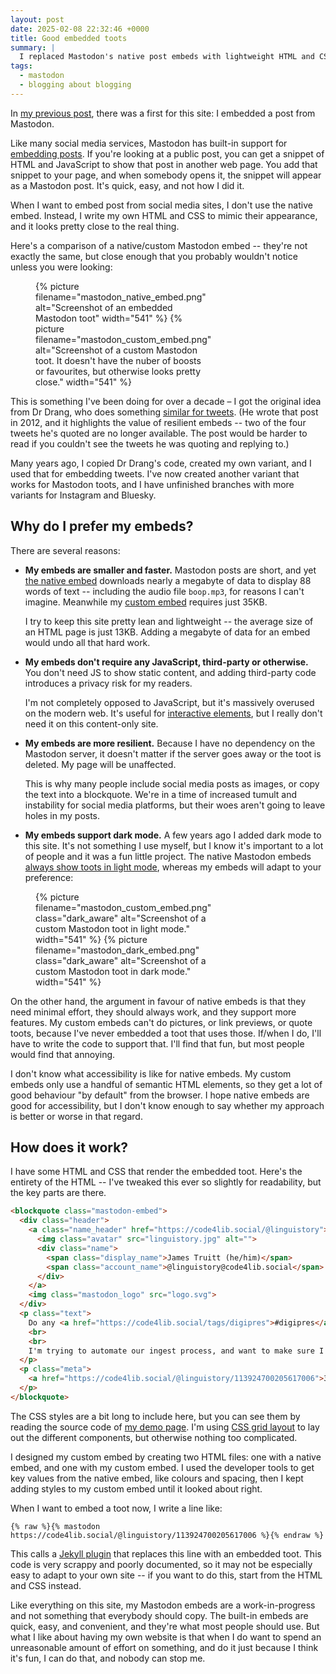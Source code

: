 ```yaml
---
layout: post
date: 2025-02-08 22:32:46 +0000
title: Good embedded toots
summary: |
  I replaced Mastodon's native post embeds with lightweight HTML and CSS snippets that are faster to load, more resilient to outages, and support dark mode -- and I had fun doing it.
tags:
  - mastodon
  - blogging about blogging
---
```

In [my previous post][bagit], there was a first for this site: I embedded a post from Mastodon.

Like many social media services, Mastodon has built-in support for [embedding posts][native].
If you're looking at a public post, you can get a snippet of HTML and JavaScript to show that post in another web page.
You add that snippet to your page, and when somebody opens it, the snippet will appear as a Mastodon post.
It's quick, easy, and not how I did it.

When I want to embed post from social media sites, I don't use the native embed.
Instead, I write my own HTML and CSS to mimic their appearance, and it looks pretty close to the real thing.

Here's a comparison of a native/custom Mastodon embed -- they're not exactly the same, but close enough that you probably wouldn't notice unless you were looking:

<figure class="comparison">
  {%
    picture
    filename="mastodon_native_embed.png"
    alt="Screenshot of an embedded Mastodon toot"
    width="541"
  %}
  {%
    picture
    filename="mastodon_custom_embed.png"
    alt="Screenshot of a custom Mastodon toot. It doesn't have the nuber of boosts or favourites, but otherwise looks pretty close."
    width="541"
  %}
</figure>

<style>
  .comparison {
    display: grid;
    grid-template-columns: repeat(2, 1fr);
    grid-gap: 1em;
  }

  @media screen and (max-width: 500px) {
    .comparison {
      grid-template-columns: 1fr;
    }
  }
</style>

This is something I've been doing for over a decade – I got the original idea from Dr Drang, who does something [similar for tweets][good_tweets].
(He wrote that post in 2012, and it highlights the value of resilient embeds -- two of the four tweets he's quoted are no longer available.
The post would be harder to read if you couldn't see the tweets he was quoting and replying to.)

Many years ago, I copied Dr Drang's code, created my own variant, and I used that for embedding tweets.
I've now created another variant that works for Mastodon toots, and I have unfinished branches with more variants for Instagram and Bluesky.

[bagit]: /2025/bagit-errors/
[native]: https://fedi.tips/how-to-embed-mastodon-posts-on-a-website/
[the native embed]: /files/2025/native-mastodon-embed.html
[custom embed]: /files/2025/custom-mastodon-embed.html
[good_tweets]: https://leancrew.com/all-this/2012/07/good-embedded-tweets/

## Why do I prefer my embeds?

There are several reasons:

*   **My embeds are smaller and faster.**
    Mastodon posts are short, and yet [the native embed] downloads nearly a megabyte of data to display 88 words of text -- including the audio file `boop.mp3`, for reasons I can't imagine.
    Meanwhile my [custom embed] requires just 35KB.

    I try to keep this site pretty lean and lightweight -- the average size of an HTML page is just 13KB.
    Adding a megabyte of data for an embed would undo all that hard work.

*   **My embeds don't require any JavaScript, third-party or otherwise.**
    You don't need JS to show static content, and adding third-party code introduces a privacy risk for my readers.

    I'm not completely opposed to JavaScript, but it's massively overused on the modern web.
    It's useful for [interactive elements][pyramid], but I really don't need it on this content-only site.

*   **My embeds are more resilient.**
    Because I have no dependency on the Mastodon server, it doesn't matter if the server goes away or the toot is deleted.
    My page will be unaffected.

    This is why many people include social media posts as images, or copy the text into a blockquote.
    We're in a time of increased tumult and instability for social media platforms, but their woes aren't going to leave holes in my posts.

*   **My embeds support dark mode.**
    A few years ago I added dark mode to this site.
    It's not something I use myself, but I know it's important to a lot of people and it was a fun little project.
    The native Mastodon embeds [always show toots in light mode][light_mode_issue], whereas my embeds will adapt to your preference:

<figure class="comparison" style="margin-left: 40px">
  {%
    picture
    filename="mastodon_custom_embed.png"
    class="dark_aware"
    alt="Screenshot of a custom Mastodon toot in light mode."
    width="541"
  %}
  {%
    picture
    filename="mastodon_dark_embed.png"
    class="dark_aware"
    alt="Screenshot of a custom Mastodon toot in dark mode."
    width="541"
  %}
</figure>

On the other hand, the argument in favour of native embeds is that they need minimal effort, they should always work, and they support more features.
My custom embeds can't do pictures, or link previews, or quote toots, because I've never embedded a toot that uses those.
If/when I do, I'll have to write the code to support that.
I'll find that fun, but most people would find that annoying.

I don't know what accessibility is like for native embeds.
My custom embeds only use a handful of semantic HTML elements, so they get a lot of good behaviour "by default" from the browser.
I hope native embeds are good for accessibility, but I don't know enough to say whether my approach is better or worse in that regard.

[pyramid]: https://www.gov.uk/service-manual/technology/using-progressive-enhancement
[light_mode_issue]: https://github.com/mastodon/mastodon/issues/32134

## How does it work?

I have some HTML and CSS that render the embedded toot.
Here's the entirety of the HTML -- I've tweaked this ever so slightly for readability, but the key parts are there.

```html
<blockquote class="mastodon-embed">
  <div class="header">
    <a class="name_header" href="https://code4lib.social/@linguistory">
      <img class="avatar" src="linguistory.jpg" alt="">
      <div class="name">
        <span class="display_name">James Truitt (he/him)</span>
        <span class="account_name">@linguistory@code4lib.social</span>
      </div>
    </a>
    <img class="mastodon_logo" src="logo.svg">
  </div>
  <p class="text">
    Do any <a href="https://code4lib.social/tags/digipres">#digipres</a> folks happen to have a handy repo of small invalid bags for testing purposes?
    <br>
    <br>
    I'm trying to automate our ingest process, and want to make sure I'm accounting for as many broken expectations as possible.
  </p>
  <p class="meta">
    <a href="https://code4lib.social/@linguistory/113924700205617006">31 Jan 2025 at 19:49</a>
  </p>
</blockquote>
```

The CSS styles are a bit long to include here, but you can see them by reading the source code of [my demo page][demo].
I'm using [CSS grid layout][grid] to lay out the different components, but otherwise nothing too complicated.

I designed my custom embed by creating two HTML files: one with a native embed, and one with my custom embed.
I used the developer tools to get key values from the native embed, like colours and spacing, then I kept adding styles to my custom embed until it looked about right.

When I want to embed a toot now, I write a line like:

```
{% raw %}{% mastodon https://code4lib.social/@linguistory/113924700205617006 %}{% endraw %}
```

This calls a [Jekyll plugin] that replaces this line with an embedded toot.
This code is very scrappy and poorly documented, so it may not be especially easy to adapt to your own site -- if you want to do this, start from the HTML and CSS instead.

Like everything on this site, my Mastodon embeds are a work-in-progress and not something that everybody should copy.
The built-in embeds are quick, easy, and convenient, and they're what most people should use.
But what I like about having my own website is that when I do want to spend an unreasonable amount of effort on something, and do it just because I think it's fun, I can do that, and nobody can stop me.

[demo]: /files/2025/custom-mastodon-embed.html
[Jekyll plugin]: https://github.com/alexwlchan/alexwlchan.net/blob/main/src/_plugins/embed_mastodon.rb
[grid]: https://developer.mozilla.org/en-US/docs/Web/CSS/CSS_grid_layout
